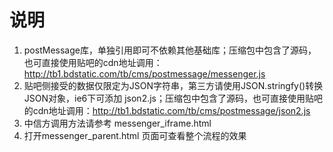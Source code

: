 # 说明

1. postMessage库，单独引用即可不依赖其他基础库；压缩包中包含了源码，也可直接使用贴吧的cdn地址调用：http://tb1.bdstatic.com/tb/cms/postmessage/messenger.js
2. 贴吧侧接受的数据仅限定为JSON字符串，第三方请使用JSON.stringfy()转换JSON对象，ie6下可添加 json2.js；压缩包中包含了源码，也可直接使用贴吧的cdn地址调用：http://tb1.bdstatic.com/tb/cms/postmessage/json2.js
3. 中信方调用方法请参考 messenger_iframe.html 
4. 打开messenger_parent.html 页面可查看整个流程的效果